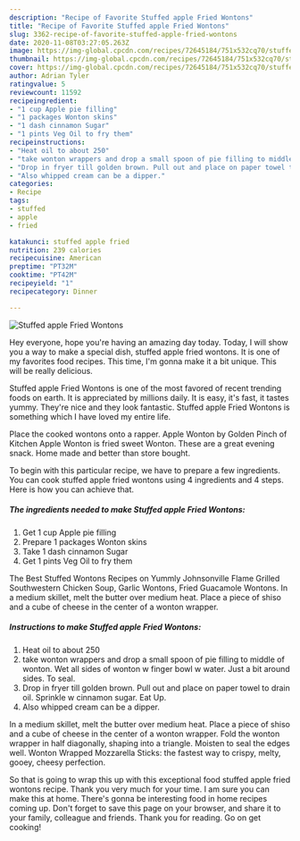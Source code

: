 ```yaml
---
description: "Recipe of Favorite Stuffed apple Fried Wontons"
title: "Recipe of Favorite Stuffed apple Fried Wontons"
slug: 3362-recipe-of-favorite-stuffed-apple-fried-wontons
date: 2020-11-08T03:27:05.263Z
image: https://img-global.cpcdn.com/recipes/72645184/751x532cq70/stuffed-apple-fried-wontons-recipe-main-photo.jpg
thumbnail: https://img-global.cpcdn.com/recipes/72645184/751x532cq70/stuffed-apple-fried-wontons-recipe-main-photo.jpg
cover: https://img-global.cpcdn.com/recipes/72645184/751x532cq70/stuffed-apple-fried-wontons-recipe-main-photo.jpg
author: Adrian Tyler
ratingvalue: 5
reviewcount: 11592
recipeingredient:
- "1 cup Apple pie filling"
- "1 packages Wonton skins"
- "1 dash cinnamon Sugar"
- "1 pints Veg Oil to fry them"
recipeinstructions:
- "Heat oil to about 250"
- "take wonton wrappers and drop a small spoon of pie filling to middle of wonton. Wet all sides of wonton w finger bowl w water. Just a bit around sides. To seal."
- "Drop in fryer till golden brown. Pull out and place on paper towel to drain oil. Sprinkle w cinnamon sugar. Eat Up."
- "Also whipped cream can be a dipper."
categories:
- Recipe
tags:
- stuffed
- apple
- fried

katakunci: stuffed apple fried 
nutrition: 239 calories
recipecuisine: American
preptime: "PT32M"
cooktime: "PT42M"
recipeyield: "1"
recipecategory: Dinner

---
```



![Stuffed apple Fried Wontons](https://img-global.cpcdn.com/recipes/72645184/751x532cq70/stuffed-apple-fried-wontons-recipe-main-photo.jpg)

Hey everyone, hope you're having an amazing day today. Today, I will show you a way to make a special dish, stuffed apple fried wontons. It is one of my favorites food recipes. This time, I'm gonna make it a bit unique. This will be really delicious.

Stuffed apple Fried Wontons is one of the most favored of recent trending foods on earth. It is appreciated by millions daily. It is easy, it's fast, it tastes yummy. They're nice and they look fantastic. Stuffed apple Fried Wontons is something which I have loved my entire life.

Place the cooked wontons onto a rapper. Apple Wonton by Golden Pinch of Kitchen Apple Wonton is fried sweet Wonton. These are a great evening snack. Home made and better than store bought.


To begin with this particular recipe, we have to prepare a few ingredients. You can cook stuffed apple fried wontons using 4 ingredients and 4 steps. Here is how you can achieve that.

<!--inarticleads1-->

##### The ingredients needed to make Stuffed apple Fried Wontons:

1. Get 1 cup Apple pie filling
1. Prepare 1 packages Wonton skins
1. Take 1 dash cinnamon Sugar
1. Get 1 pints Veg Oil to fry them


The Best Stuffed Wontons Recipes on Yummly Johnsonville Flame Grilled Southwestern Chicken Soup, Garlic Wontons, Fried Guacamole Wontons. In a medium skillet, melt the butter over medium heat. Place a piece of shiso and a cube of cheese in the center of a wonton wrapper. 

<!--inarticleads2-->

##### Instructions to make Stuffed apple Fried Wontons:

1. Heat oil to about 250
1. take wonton wrappers and drop a small spoon of pie filling to middle of wonton. Wet all sides of wonton w finger bowl w water. Just a bit around sides. To seal.
1. Drop in fryer till golden brown. Pull out and place on paper towel to drain oil. Sprinkle w cinnamon sugar. Eat Up.
1. Also whipped cream can be a dipper.


In a medium skillet, melt the butter over medium heat. Place a piece of shiso and a cube of cheese in the center of a wonton wrapper. Fold the wonton wrapper in half diagonally, shaping into a triangle. Moisten to seal the edges well. Wonton Wrapped Mozzarella Sticks: the fastest way to crispy, melty, gooey, cheesy perfection. 

So that is going to wrap this up with this exceptional food stuffed apple fried wontons recipe. Thank you very much for your time. I am sure you can make this at home. There's gonna be interesting food in home recipes coming up. Don't forget to save this page on your browser, and share it to your family, colleague and friends. Thank you for reading. Go on get cooking!
